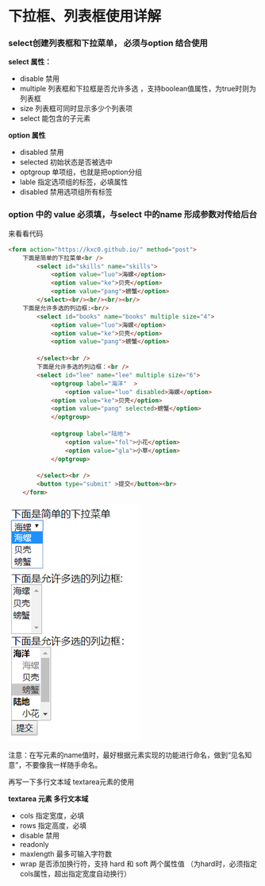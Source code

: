# 下拉框、列表框使用详解

### select创建列表框和下拉菜单， 必须与option 结合使用

**select 属性：**

- disable 禁用
- multiple 列表框和下拉框是否允许多选 ，支持boolean值属性，为true时则为列表框
- size 列表框可同时显示多少个列表项
- select 能包含的子元素

**option 属性**

- disabled 禁用
- selected 初始状态是否被选中
- optgroup 单项组，也就是把option分组
- lable 指定选项组的标签，必填属性
- disabled 禁用选项组所有标签

### option 中的 value 必须填，与select 中的name 形成参数对传给后台

来看看代码

```html
<form action="https://kxc0.github.io/" method="post">
	下面是简单的下拉菜单<br />
		<select id="skills" name="skills">
			<option value="luo">海螺</option>
			<option value="ke">贝壳</option>
			<option value="pang">螃蟹</option>
		</select><br/><br/><br/><br/>
	下面是允许多选的列边框:<br/>
		<select id="books" name="books" multiple size="4">
			<option value="luo">海螺</option>
			<option value="ke">贝壳</option>
			<option value="pang">螃蟹</option>

		</select><br />
		下面是允许多选的列边框：<br />
		<select id="lee" name="lee" multiple size="6">
			<optgroup label="海洋"  >
				<option value="luo" disabled>海螺</option>
			<option value="ke">贝壳</option>
			<option value="pang" selected>螃蟹</option>
			</optgroup>

			<optgroup label="陆地">
				<option value="fol">小花</option>
				<option value="gla">小草</option>
			</optgroup>

		</select><br />
		<button type="submit" >提交</button><br>
	</form>
```

![在这里插入图片描述](03.下拉框、列表框使用.assets/20190927133222245.png)

注意：在写元素的name值时，最好根据元素实现的功能进行命名，做到“见名知意”，不要像我一样随手命名。

再写一下多行文本域 textarea元素的使用

**textarea 元素 多行文本域**

- cols 指定宽度，必填
- rows 指定高度，必填
- disable 禁用
- readonly
- maxlength 最多可输入字符数
- wrap 是否添加换行符，支持 hard 和 soft 两个属性值 （为hard时，必须指定cols属性，超出指定宽度自动换行）